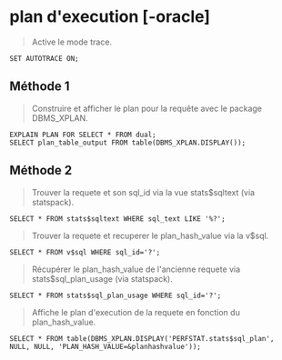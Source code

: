 # plan d'execution [-oracle]

> Active le mode trace.

```
SET AUTOTRACE ON;
```

## Méthode 1

> Construire et afficher le plan pour la requête avec le package DBMS_XPLAN.

```
EXPLAIN PLAN FOR SELECT * FROM dual;
SELECT plan_table_output FROM table(DBMS_XPLAN.DISPLAY());
```

## Méthode 2

> Trouver la requete et son sql_id via la vue stats\$sqltext (via statspack).

```
SELECT * FROM stats$sqltext WHERE sql_text LIKE '%?';
```

> Trouver la requete et recuperer le plan_hash_value via la v$sql.

```
SELECT * FROM v$sql WHERE sql_id='?';
```

> Récupérer le plan_hash_value de l'ancienne requete via stats\$sql_plan_usage (via statspack).

```
SELECT * FROM stats$sql_plan_usage WHERE sql_id='?';
```

> Affiche le plan d'execution de la requete en fonction du plan_hash_value.

```
SELECT * FROM table(DBMS_XPLAN.DISPLAY('PERFSTAT.stats$sql_plan', NULL, NULL, 'PLAN_HASH_VALUE=&planhashvalue'));
```